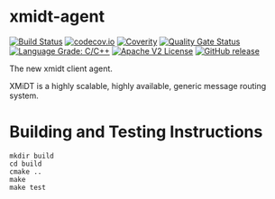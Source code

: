 <!--
SPDX-FileCopyrightText: 2016-2021 Comcast Cable Communications Management, LLC
SPDX-License-Identifier: Apache-2.0
-->
# xmidt-agent

[![Build Status](https://github.com/xmidt-org/xmidt-agent/workflows/CI/badge.svg)](https://github.com/xmidt-org/xmidt-agent/actions)
[![codecov.io](http://codecov.io/github/xmidt-org/xmidt-agent/coverage.svg?branch=main)](http://codecov.io/github/xmidt-org/xmidt-agent?branch=main)
[![Coverity](https://img.shields.io/coverity/scan/23259.svg)](https://scan.coverity.com/projects/xmidt-org-xmidt-agent)
[![Quality Gate Status](https://sonarcloud.io/api/project_badges/measure?project=xmidt-org_xmidt-agent&metric=alert_status)](https://sonarcloud.io/dashboard?id=xmidt-org_xmidt-agent)
[![Language Grade: C/C++](https://img.shields.io/lgtm/grade/cpp/g/xmidt-org/xmidt-agent.svg?logo=lgtm&logoWidth=18)](https://lgtm.com/projects/g/xmidt-org/xmidt-agent/context:cpp)
[![Apache V2 License](http://img.shields.io/badge/license-Apache%20V2-blue.svg)](https://github.com/xmidt-org/xmidt-agent/blob/main/LICENSE)
[![GitHub release](https://img.shields.io/github/release/xmidt-org/xmidt-agent.svg)](CHANGELOG.md)


The new xmidt client agent.

XMiDT is a highly scalable, highly available, generic message routing system.

# Building and Testing Instructions

```
mkdir build
cd build
cmake ..
make
make test
```
